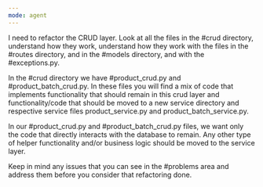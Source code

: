 ```yaml
---
mode: agent
---
```

I need to refactor the CRUD layer. Look at all the files in the #crud directory, understand how they work, understand how they work with the files in the #routes directory, and in the #models directory, and with the #exceptions.py. 

In the #crud directory we have #product_crud.py and #product_batch_crud.py. In these files you will find a mix of code that implements functionality that should remain in this crud layer and functionality/code that should be moved to a new service directory and respective service files product_service.py and product_batch_service.py.

In our #product_crud.py and #product_batch_crud.py files, we want only the code that directly interacts with the database to remain. Any other type of helper functionality and/or business logic should be moved to the service layer. 

Keep in mind any issues that you can see in the #problems area and address them before you consider that refactoring done.
